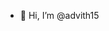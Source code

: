 - 👋 Hi, I’m @advith15

<!---
advith15/advith15 is a ✨ special ✨ repository because its `README.md` (this file) appears on your GitHub profile.
You can click the Preview link to take a look at your changes.
--->
